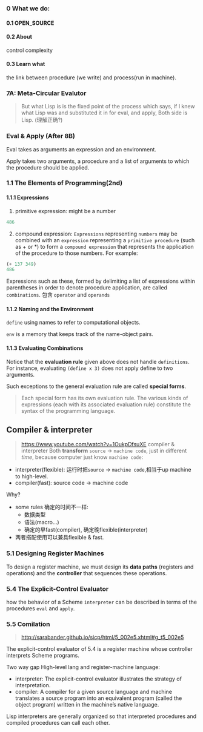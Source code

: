 ### 0 What we do:
#### 0.1 OPEN_SOURCE
#### 0.2 About
control complexity
#### 0.3 Learn what
the link between procedure (we write) and process(run in machine).

### 7A: Meta-Circular Evalutor
>But what Lisp is is the fixed point of the process which says, if I knew what Lisp was and substituted it in for eval, and apply,
Both side is Lisp. (理解正确?)

### Eval & Apply (After 8B)

Eval takes as arguments an expression and an environment.

Apply takes two arguments, a procedure and a list of arguments to which the procedure should be applied.

### 1.1 The Elements of Programming(2nd)

#### 1.1.1 Expressions

1. primitive expression:
might be a number
```lisp
486
```

2. compound expression:
`Expressions` representing `numbers` may be combined with an `expression` representing a `primitive procedure` (such as + or *) to form a `compound expression` that represents the application of the procedure to those numbers. For example:

```lisp
(+ 137 349)
486
```

Expressions such as these, formed by delimiting a list of expressions within parentheses in order to denote procedure application, are called `combinations`.
包含 `operator` and `operands`


#### 1.1.2 Naming and the Environment

`define` using names to refer to computational objects.

`env` is a memory that keeps track of the name-object pairs. 

#### 1.1.3 Evaluating Combinations

Notice that the **evaluation rule** given above does not handle `definitions`. For instance, evaluating `(define x 3)` does not apply define to two arguments.

Such exceptions to the general evaluation rule are called **special forms**.

> Each special form has its own evaluation rule. The various kinds of expressions (each with its associated evaluation rule) constitute the syntax of the programming language. 

## Compiler & interpreter
> https://www.youtube.com/watch?v=1OukpDfsuXE
compiler & interpreter Both **transform** `source` -> `machine code`, just in different *time*, because computer just know `machine code`:
- interpreter(flexible): 运行时把`source` -> `machine code`,相当于up machine to high-level.
- compiler(fast): source code -> machine code

Why?
- some rules 确定的时间不一样:
  - 数据类型
  - 语法(macro...)
  - 确定的早fast(compiler), 确定晚flexible(interpreter)
- 两者搭配使用可以兼具flexible & fast.

### 5.1 Designing Register Machines
To design a register machine, we must design its **data paths** (registers and operations) and the **controller** that sequences these operations.

### 5.4 The Explicit-Control Evaluator
how the behavior of a Scheme `interpreter` can be described in terms of the procedures `eval` and `apply`.

### 5.5 Comilation
> http://sarabander.github.io/sicp/html/5_002e5.xhtml#g_t5_002e5

The explicit-control evaluator of 5.4 is a register machine whose controller interprets Scheme programs.

Two way gap High-level lang and register-machine language:
- interpreter: The explicit-control evaluator illustrates the strategy of interpretation.
- compiler: A compiler for a given source language and machine translates a source program into an equivalent program (called the object program) written in the machine’s native language. 

Lisp interpreters are generally organized so that interpreted procedures and compiled procedures can call each other.